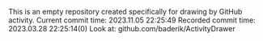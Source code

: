 This is an empty repository created specifically for drawing by GitHub activity.
Current commit time: 2023.11.05 22:25:49
Recorded commit time: 2023.03.28 22:25:14(0)
Look at: github.com/baderik/ActivityDrawer
